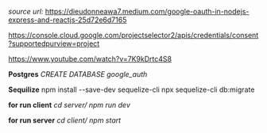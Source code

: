 *source url:* 
https://dieudonneawa7.medium.com/google-oauth-in-nodejs-express-and-reactjs-25d72e6d7165

https://console.cloud.google.com/projectselector2/apis/credentials/consent?supportedpurview=project

https://www.youtube.com/watch?v=7K9kDrtc4S8

**Postgres**
*CREATE DATABASE google_auth*

**Sequilize**
npm install --save-dev sequelize-cli
npx sequelize-cli db:migrate

**for run client**
*cd server/
npm run dev*


**for run server**
*cd client/
npm start*